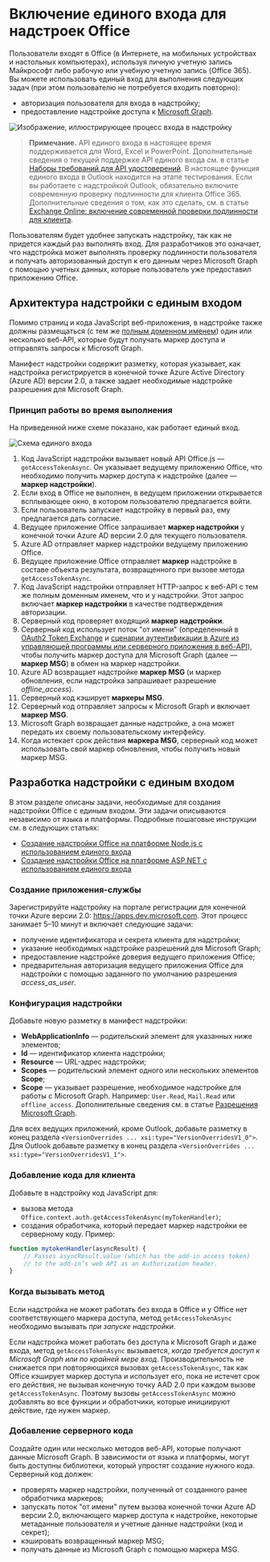 # <a name="enable-single-sign-on-for-office-add-ins"></a>Включение единого входа для надстроек Office

Пользователи входят в Office (в Интернете, на мобильных устройствах и настольных компьютерах), используя личную учетную запись Майкрософт либо рабочую или учебную учетную запись (Office 365). Вы можете использовать единый вход для выполнения следующих задач (при этом пользователю не потребуется входить повторно):

* авторизация пользователя для входа в надстройку;
* предоставление надстройке доступа к [Microsoft Graph](https://developer.microsoft.com/graph/docs).

![Изображение, иллюстрирующее процесс входа в надстройку](../../images/OfficeHostTitleBarLogin.png)

>**Примечание.** API единого входа в настоящее время поддерживается для Word, Excel и PowerPoint. Дополнительные сведения о текущей поддержке API единого входа см. в статье [Наборы требований для API удостоверений](../../reference/requirement-sets/identity-api-requirement-sets.md).
> В настоящее функция единого входа в Outlook находится на этапе тестирования. Если вы работаете с надстройкой Outlook, обязательно включите современную проверку подлинности для клиента Office 365. Дополнительные сведения о том, как это сделать, см. в статье [Exchange Online: включение современной проверки подлинности для клиента](https://social.technet.microsoft.com/wiki/contents/articles/32711.exchange-online-how-to-enable-your-tenant-for-modern-authentication.aspx).

Пользователям будет удобнее запускать надстройку, так как не придется каждый раз выполнять вход. Для разработчиков это означает, что надстройка может выполнять проверку подлинности пользователя и получать авторизованный доступ к его данным через Microsoft Graph с помощью учетных данных, которые пользователь уже предоставил приложению Office.

## <a name="sso-add-in-architecture"></a>Архитектура надстройки с единым входом

Помимо страниц и кода JavaScript веб-приложения, в надстройке также должны размещаться (с тем же [полным доменном именем](https://msdn.microsoft.com/en-us/library/windows/desktop/ms682135.aspx#_dns_fully_qualified_domain_name_fqdn__gly)) один или несколько веб-API, которые будут получать маркер доступа и отправлять запросы к Microsoft Graph.

Манифест надстройки содержит разметку, которая указывает, как надстройка регистрируется в конечной точке Azure Active Directory (Azure AD) версии 2.0, а также задает необходимые надстройке разрешения для Microsoft Graph.

### <a name="how-it-works-at-runtime"></a>Принцип работы во время выполнения

На приведенной ниже схеме показано, как работает единый вход.
<!-- Minor fixes to the text in the diagram - change V2 to v2.0, and change "(e.g. Word, Excel, etc.)" to "(for example, Word, Excel)". -->
![Схема единого входа](../../images/SSOOverviewDiagram.png)

1. Код JavaScript надстройки вызывает новый API Office.js — `getAccessTokenAsync`. Он указывает ведущему приложению Office, что необходимо получить маркер доступа к надстройке (далее — **маркер надстройки**).
1. Если вход в Office не выполнен, в ведущем приложении открывается всплывающее окно, в котором пользователю предлагается войти.
1.  Если пользователь запускает надстройку в первый раз, ему предлагается дать согласие.
1. Ведущее приложение Office запрашивает **маркер надстройки** у конечной точки Azure AD версии 2.0 для текущего пользователя.
1. Azure AD отправляет маркер надстройки ведущему приложению Office.
1. Ведущее приложение Office отправляет **маркер** надстройке в составе объекта результата, возвращенного при вызове метода `getAccessTokenAsync`.
1. Код JavaScript надстройки отправляет HTTP-запрос к веб-API с тем же полным доменным именем, что и у надстройки. Этот запрос включает **маркер надстройки** в качестве подтверждения авторизации.  
1. Серверный код проверяет входящий **маркер надстройки**.
1. Серверный код использует поток "от имени" (определенный в [OAuth2 Token Exchange](https://tools.ietf.org/html/draft-ietf-oauth-token-exchange-02) и [сценарии аутентификации в Azure из управляющей программы или серверного приложения в веб-API](https://docs.microsoft.com/en-us/azure/active-directory/develop/active-directory-authentication-scenarios#daemon-or-server-application-to-web-api)), чтобы получить маркер доступа для Microsoft Graph (далее — **маркер MSG**) в обмен на маркер надстройки.
1. Azure AD возвращает надстройке **маркер MSG** (и маркер обновления, если надстройка запрашивает разрешение *offline_access*).
1. Серверный код кэширует **маркеры MSG**.
1. Серверный код отправляет запросы к Microsoft Graph и включает **маркер MSG**.
1. Microsoft Graph возвращает данные надстройке, а она может передать их своему пользовательскому интерфейсу.
1. Когда истекает срок действия **маркера MSG**, серверный код может использовать свой маркер обновления, чтобы получить новый маркер MSG.

## <a name="develop-an-sso-add-in"></a>Разработка надстройки с единым входом

В этом разделе описаны задачи, необходимые для создания надстройки Office с единым входом. Эти задачи описываются независимо от языка и платформы. Подробные пошаговые инструкции см. в следующих статьях:

* [Создание надстройки Office на платформе Node.js с использованием единого входа](../../docs/develop/create-sso-office-add-ins-nodejs.md)
* [Создание надстройки Office на платформе ASP.NET с использованием единого входа](../../docs/develop/create-sso-office-add-ins-aspnet.md)

### <a name="create-the-service-application"></a>Создание приложения-службы

Зарегистрируйте надстройку на портале регистрации для конечной точки Azure версии 2.0: https://apps.dev.microsoft.com. Этот процесс занимает 5–10 минут и включает следующие задачи:

* получение идентификатора и секрета клиента для надстройки;
* указание необходимых надстройке разрешений для Microsoft Graph;
* предоставление надстройке доверия ведущего приложения Office;
* предварительная авторизация ведущего приложения Office для надстройки с помощью заданного по умолчанию разрешения *access_as_user*.

### <a name="configure-the-add-in"></a>Конфигурация надстройки

Добавьте новую разметку в манифест надстройки:

* **WebApplicationInfo** — родительский элемент для указанных ниже элементов;
* **Id** — идентификатор клиента надстройки;
* **Resource** — URL-адрес надстройки;
* **Scopes** — родительский элемент одного или нескольких элементов **Scope**;
* **Scope** — указывает разрешение, необходимое надстройке для работы с Microsoft Graph. Например: `User.Read`, `Mail.Read` или `offline_access`. Дополнительные сведения см. в статье [Разрешения Microsoft Graph](https://developer.microsoft.com/en-us/graph/docs/concepts/permissions_reference).

Для всех ведущих приложений, кроме Outlook, добавьте разметку в конец раздела `<VersionOverrides ... xsi:type="VersionOverridesV1_0">`. Для Outlook добавьте разметку в конец раздела `<VersionOverrides ... xsi:type="VersionOverridesV1_1">`.

### <a name="add-client-side-code"></a>Добавление кода для клиента

Добавьте в надстройку код JavaScript для:

* вызова метода `Office.context.auth.getAccessTokenAsync(myTokenHandler)`;
* создания обработчика, который передает маркер надстройки ее серверному коду. Пример:

```js
function mytokenHandler(asyncResult) {
    // Passes asyncResult.value (which has the add-in access token)
    // to the add-in’s web API as an Authorization header.
}
```

### <a name="when-to-call-the-method"></a>Когда вызывать метод

Если надстройка не может работать без входа в Office и у Office нет соответствующего маркера доступа, метод `getAccessTokenAsync` необходимо вызывать *при запуске надстройки*.

Если надстройка может работать без доступа к Microsoft Graph и даже входа, метод `getAccessTokenAsync` вызывается, *когда требуется доступ к Microsoft Graph или по крайней мере вход*. Производительность не снижается при повторяющихся вызовах `getAccessTokenAsync`, так как Office кэширует маркер доступа и использует его, пока не истечет срок его действия, не вызывая конечную точку AAD 2.0 при каждом вызове `getAccessTokenAsync`. Поэтому вызовы `getAccessTokenAsync` можно добавлять во все функции и обработчики, которые инициируют действие, где нужен маркер.

### <a name="add-server-side-code"></a>Добавление серверного кода

Создайте один или несколько методов веб-API, которые получают данные Microsoft Graph. В зависимости от языка и платформы, могут быть доступны библиотеки, который упростят создание нужного кода. Серверный код должен:

* проверять маркер надстройки, полученный от созданного ранее обработчика маркеров;
* запускать поток "от имени" путем вызова конечной точки Azure AD версии 2.0, включающего маркер доступа к надстройке, некоторые метаданные пользователя и учетные данные надстройки (код и секрет);
* кэшировать возвращенный маркер MSG;
* получать данные из Microsoft Graph с помощью маркера MSG.
